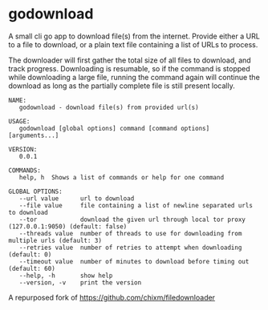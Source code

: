 # godownload
A small cli go app to download file(s) from the internet.
Provide either a URL to a file to download, or a plain text file containing a list of URLs to process.

The downloader will first gather the total size of all files to download, and track progress. Downloading is resumable, so if the command is stopped while downloading a large file, running the command again will continue the download as long as the partially complete file is still present locally.

```
NAME:
   godownload - download file(s) from provided url(s)

USAGE:
   godownload [global options] command [command options] [arguments...]

VERSION:
   0.0.1

COMMANDS:
   help, h  Shows a list of commands or help for one command

GLOBAL OPTIONS:
   --url value      url to download
   --file value     file containing a list of newline separated urls to download
   --tor            download the given url through local tor proxy (127.0.0.1:9050) (default: false)
   --threads value  number of threads to use for downloading from multiple urls (default: 3)
   --retries value  number of retries to attempt when downloading (default: 0)
   --timeout value  number of minutes to download before timing out (default: 60)
   --help, -h       show help
   --version, -v    print the version
```

A repurposed fork of https://github.com/chixm/filedownloader